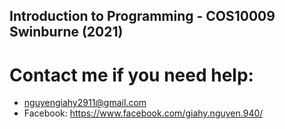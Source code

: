 ## Introduction to Programming - COS10009 Swinburne (2021)
# Contact me if you need help:
- nguyengiahy2911@gmail.com
- Facebook: https://www.facebook.com/giahy.nguyen.940/
